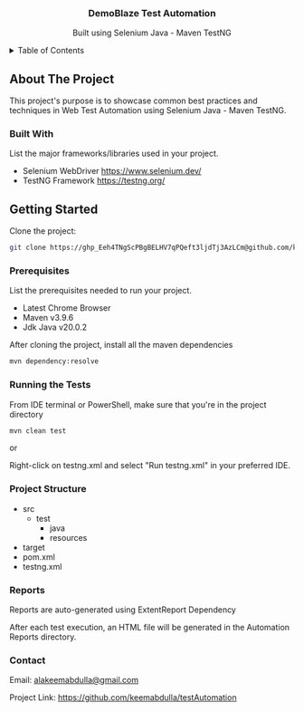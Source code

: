 <!-- PROJECT LOGO -->
<br />
<div align="center">
  <h3 align="center">DemoBlaze Test Automation</h3>
  <p align="center">
    Built using Selenium Java - Maven TestNG
    <br />
  </p>
</div>

<!-- TABLE OF CONTENTS -->
<details>
  <summary>Table of Contents</summary>
  <ol>
    <li><a href="#about-the-project">About The Project</a></li>
    <li><a href="#prerequisites">Prerequisites</a></li>
    <li><a href="#getting-started">Getting Started</a></li>
    <li><a href="#running-the-tests">Running the Tests</a></li>
    <li><a href="#project-structure">Project Structure</a></li>
    <li><a href="#reports">Reports</a></li>
  </ol>
</details>

<!-- ABOUT THE PROJECT -->
## About The Project

This project's purpose is to showcase common best practices and techniques in Web Test Automation using Selenium Java - Maven TestNG.

### Built With

List the major frameworks/libraries used in your project.

- Selenium WebDriver https://www.selenium.dev/
- TestNG Framework https://testng.org/

<!-- GETTING STARTED -->
## Getting Started

Clone the project:

```bash
git clone https://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@github.com/keemabdulla/testAutomation
```

### Prerequisites

List the prerequisites needed to run your project.

- Latest Chrome Browser
- Maven v3.9.6
- Jdk Java v20.0.2

After cloning the project, install all the maven dependencies

```bash
mvn dependency:resolve
```

### Running the Tests

From IDE terminal or PowerShell, make sure that you're in the project directory

```bash
mvn clean test
```
or

Right-click on testng.xml and select "Run testng.xml" in your preferred IDE.

### Project Structure

- src
  - test
    - java
    - resources
- target
- pom.xml
- testng.xml

### Reports

Reports are auto-generated using ExtentReport Dependency

After each test execution, an HTML file will be generated in the Automation Reports directory.

### Contact

Email: alakeemabdulla@gmail.com

Project Link: https://github.com/keemabdulla/testAutomation


